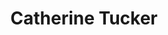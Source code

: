 ---
title: Catherine Tucker
thumbnail: http://placehold.it/600x400
permalink: :collection/:title/
layout: project
---